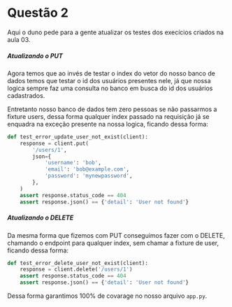 # Questão 2

Aqui o duno pede para a gente atualizar os testes dos execícios criados na aula 03.

##### Atualizando o PUT
Agora temos que ao invés de testar o index do vetor do nosso banco de dados temos
que testar o id dos usuários presentes nele, já que nossa logica sempre faz uma 
consulta no banco em busca do id dos usuários cadastrados.

Entretanto nosso banco de dados tem zero pessoas se não passarmos a fixture users,
dessa forma qualquer index passado na requisição já se enquadra na exceção presente
na nossa logica, ficando dessa forma:

```py
def test_error_update_user_not_exist(client):
    response = client.put(
        '/users/1',
        json={
            'username': 'bob',
            'email': 'bob@example.com',
            'password': 'mynewpassword',
        },
    )
    assert response.status_code == 404
    assert response.json() == {'detail': 'User not found'}
```


##### Atualizando o DELETE
Da mesma forma que fizemos com PUT conseguimos fazer com o DELETE, chamando o
endpoint para qualquer index, sem chamar a fixture de user, ficando dessa forma:
```py
def test_error_delete_user_not_exist(client):
    response = client.delete('/users/1')
    assert response.status_code == 404
    assert response.json() == {'detail': 'User not found'}
```

Dessa forma garantimos 100% de covarage no nosso arquivo `app.py`.
